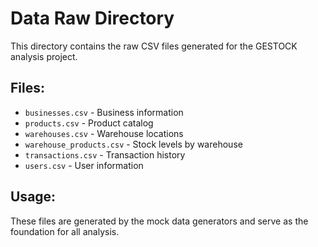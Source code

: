 # Data Raw Directory

This directory contains the raw CSV files generated for the GESTOCK analysis project.

## Files:
- `businesses.csv` - Business information
- `products.csv` - Product catalog  
- `warehouses.csv` - Warehouse locations
- `warehouse_products.csv` - Stock levels by warehouse
- `transactions.csv` - Transaction history
- `users.csv` - User information

## Usage:
These files are generated by the mock data generators and serve as the foundation for all analysis.